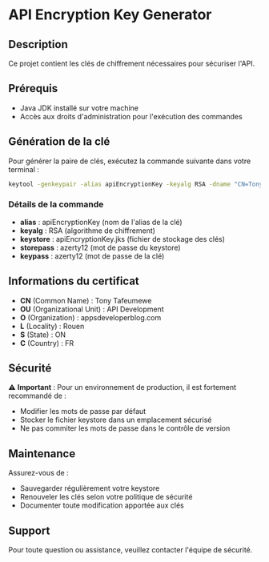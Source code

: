 # API Encryption Key Generator

## Description
Ce projet contient les clés de chiffrement nécessaires pour sécuriser l'API. 

## Prérequis
- Java JDK installé sur votre machine
- Accès aux droits d'administration pour l'exécution des commandes

## Génération de la clé
Pour générer la paire de clés, exécutez la commande suivante dans votre terminal :
```bash
keytool -genkeypair -alias apiEncryptionKey -keyalg RSA -dname "CN=Tony Tafeumewe,OU=API Development,O=appsdeveloperblog.com,L=Rouen,S=ON,C=FR" -keypass azerty12 -keystore apiEncryptionKey.jks -storepass azerty12
```

### Détails de la commande
- **alias** : apiEncryptionKey (nom de l'alias de la clé)
- **keyalg** : RSA (algorithme de chiffrement)
- **keystore** : apiEncryptionKey.jks (fichier de stockage des clés)
- **storepass** : azerty12 (mot de passe du keystore)
- **keypass** : azerty12 (mot de passe de la clé)

## Informations du certificat
- **CN** (Common Name) : Tony Tafeumewe
- **OU** (Organizational Unit) : API Development
- **O** (Organization) : appsdeveloperblog.com
- **L** (Locality) : Rouen
- **S** (State) : ON
- **C** (Country) : FR

## Sécurité
⚠️ **Important** : Pour un environnement de production, il est fortement recommandé de :
- Modifier les mots de passe par défaut
- Stocker le fichier keystore dans un emplacement sécurisé
- Ne pas commiter les mots de passe dans le contrôle de version

## Maintenance
Assurez-vous de :
- Sauvegarder régulièrement votre keystore
- Renouveler les clés selon votre politique de sécurité
- Documenter toute modification apportée aux clés

## Support
Pour toute question ou assistance, veuillez contacter l'équipe de sécurité.


